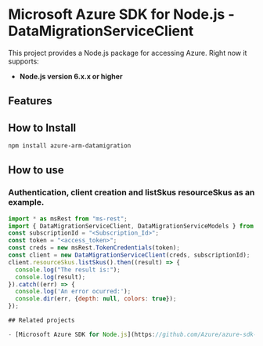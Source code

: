 # Microsoft Azure SDK for Node.js - DataMigrationServiceClient
This project provides a Node.js package for accessing Azure. Right now it supports:
- **Node.js version 6.x.x or higher**

## Features


## How to Install

```bash
npm install azure-arm-datamigration
```

## How to use

### Authentication, client creation and listSkus resourceSkus as an example.

```javascript
import * as msRest from "ms-rest";
import { DataMigrationServiceClient, DataMigrationServiceModels } from "azure-arm-datamigration";
const subscriptionId = "<Subscription_Id>";
const token = "<access_token>";
const creds = new msRest.TokenCredentials(token);
const client = new DataMigrationServiceClient(creds, subscriptionId);
client.resourceSkus.listSkus().then((result) => {
  console.log("The result is:");
  console.log(result);
}).catch((err) => {
  console.log('An error ocurred:');
  console.dir(err, {depth: null, colors: true});
});

## Related projects

- [Microsoft Azure SDK for Node.js](https://github.com/Azure/azure-sdk-for-node)
